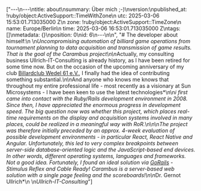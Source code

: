 ["---\n---\ntitle: about\nsummary: Über mich ;-)\nversion:\npublished_at: !ruby/object:ActiveSupport::TimeWithZone\n  utc: 2025-03-06 15:53:01.713035000 Z\n  zone: !ruby/object:ActiveSupport::TimeZone\n    name: Europe/Berlin\n  time: 2025-03-06 16:53:01.713035000 Z\ntags: []\nmetadata: {}\nposition: 0\nid: 6\n---\n\n", "# The developer about himself:\n \n*Uncompromising automation of billiard game operations from tournament planning to data acquisition and transmission of game results. That is the goal of the Carambus project\n\n*Actually, my consulting business Ullrich-IT-Consulting is already history, as I have been retired for some time now. But on the occasion of the upcoming anniversary of my club [Billardclub Wedel 61 e.V.](http://www.billardclub-wedel.de/), I finally had the idea of contributing something substantial.*\n\n*And anyone who knows me knows that throughout my entire professional life - most recently as a visionary at Sun Microsystems - I have been keen to use the latest technologies*\n\n*i first came into contact with the Ruby/Rails development environment in 2008. Since then, I have appreciated the enormous progress in development speed. The big question now was whether this project, which places real-time requirements on the display and acquisition systems involved in many places, could be realized in a meaningful way with RoR.*\n\n\n*The project was therefore initially preceded by an approx. 4-week evaluation of possible development environments - in particular React, React Native and Angular. Unfortunately, this led to very complex breakpoints between server-side database-oriented logic and the JavaScript-based end devices. In other words, different operating systems, languages and frameworks. Not a good idea. Fortunately, I found an ideal solution via [GoRails](https://gorails.com) - Stimulus Reflex and Cable Ready! Carambus is a server-based web solution with a single page feeling and the scoreboards!\n\n*Dr. Gernot Ullrich*\n \n*Ullrich-IT-Consulting*"]